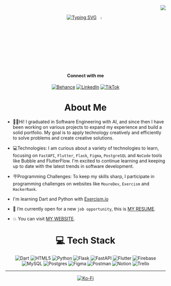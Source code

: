<div align="right" width=100%>  
  
[![](https://visitcount.itsvg.in/api?id=evepy&label=Profile%20Views&color=5&icon=7&pretty=true)](https://visitcount.itsvg.in)
</div>
<div align="center" width=100%>  

[![Typing SVG](https://readme-typing-svg.demolab.com?font=Pixelify+Sans&size=36&pause=5000&color=F7F7F7&background=452A4777&center=true&vCenter=true&random=false&width=550&lines=%7C+Hi%2C+I'm+Evelyn+Barrantes+%7C)](https://git.io/typing-svg) 
<img src="https://pixeldolls.net/images/dolls/1/magician-girl-doll253_7_14_2007.gif" width=4%>  
####  Connect with me

  
[![Behance](https://img.shields.io/badge/Behance-1769ff?logo=behance&logoColor=white)](https://www.behance.net/ebarrantes) [![LinkedIn](https://img.shields.io/badge/LinkedIn-%230077B5.svg?logo=linkedin&logoColor=white)](https://www.linkedin.com/in/evelyn-jbarrantes-r/) [![TikTok](https://img.shields.io/badge/TikTok-%23000000.svg?logo=TikTok&logoColor=white)](https://tiktok.com/@devepy?lang=es) 

#  About Me 
</div>

- 👩‍🦰Hi! I graduated in Software Engineering with AI, and since then I have been working on various projects to expand my experience and build a solid portfolio. My goal is to apply technology creatively and efficiently to solve problems and create creative solutions.

- 💻Technologies: I am curious about a variety of technologies to learn, focusing on `FastAPI`, `Flutter`, `Flask`, `Figma`, `PostgreSQL` and `NoCode` tools like Bubble and FlutterFlow. I'm excited to continue learning and keeping up to date with the latest trends in software development.

- 🪧Programming Challenges: To keep my skills sharp, I participate in programming challenges on websites like `MoureDev`, `Exercism` and `HackerRank`.
- I'm learning Dart and Python with [Exercism.io](https://exercism.org/profiles/evepy)
- :thinking: I’m currently open for a new `job opportunity`, this is [MY RESUME](https://www.google.com).
- :boom: You can visit [MY WEBSITE](https://www.google.com).

<div align="center" width=100%>  
  


# 💻 Tech Stack
![Dart](https://img.shields.io/badge/dart-%230175C2.svg?style=for-the-badge&logo=dart&logoColor=white) ![HTML5](https://img.shields.io/badge/html5-%23E34F26.svg?style=for-the-badge&logo=html5&logoColor=white) ![Python](https://img.shields.io/badge/python-3670A0?style=for-the-badge&logo=python&logoColor=ffdd54) ![Flask](https://img.shields.io/badge/flask-%23000.svg?style=for-the-badge&logo=flask&logoColor=white) ![FastAPI](https://img.shields.io/badge/FastAPI-005571?style=for-the-badge&logo=fastapi) ![Flutter](https://img.shields.io/badge/Flutter-%2302569B.svg?style=for-the-badge&logo=Flutter&logoColor=white) ![Firebase](https://img.shields.io/badge/Firebase-039BE5?style=for-the-badge&logo=Firebase&logoColor=white) ![MySQL](https://img.shields.io/badge/mysql-%2300000f.svg?style=for-the-badge&logo=mysql&logoColor=white) ![Postgres](https://img.shields.io/badge/postgres-%23316192.svg?style=for-the-badge&logo=postgresql&logoColor=white) ![Figma](https://img.shields.io/badge/figma-%23F24E1E.svg?style=for-the-badge&logo=figma&logoColor=white) ![Postman](https://img.shields.io/badge/Postman-FF6C37?style=for-the-badge&logo=postman&logoColor=white) ![Notion](https://img.shields.io/badge/Notion-%23000000.svg?style=for-the-badge&logo=notion&logoColor=white) ![Trello](https://img.shields.io/badge/Trello-%23026AA7.svg?style=for-the-badge&logo=Trello&logoColor=white)

---
  [![Ko-Fi](https://img.shields.io/badge/Ko--fi-F16061?style=for-the-badge&logo=ko-fi&logoColor=white)](https://ko-fi.com/evepy) 
  
</div>
  
<!-- Proudly created with GPRM ( https://gprm.itsvg.in ) -->
